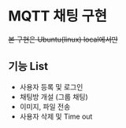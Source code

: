 # MQTT 채팅 구현<br>

~~본 구현은 Ubuntu(linux) local에서만~~
## 기능 List
- 사용자 등록 및 로그인
- 채팅방 개설 (그룹 채팅)
- 이미지, 파일 전송
- 사용자 삭제 및 Time out

